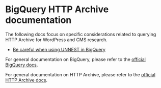# BigQuery HTTP Archive documentation

The following docs focus on specific considerations related to querying HTTP Archive for WordPress and CMS research.

* [Be careful when using UNNEST in BigQuery](./Be-careful-when-using-UNNEST-in-BigQuery.md)

For general documentation on BigQuery, please refer to the [official BigQuery docs](https://cloud.google.com/bigquery/docs).

For general documentation on HTTP Archive, please refer to the [official HTTP Archive docs](https://github.com/HTTPArchive/httparchive.org/tree/main/docs).
